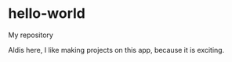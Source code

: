 # hello-world
My repository

Aldis here, I like making projects on this app, because it is exciting.
